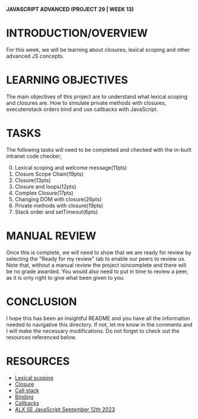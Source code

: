 **JAVASCRIPT ADVANCED (PROJECT 29 | WEEK 13)**

# INTRODUCTION/OVERVIEW

For this week, we will be learning about closures, lexical scoping and other advanced JS concepts.

# LEARNING OBJECTIVES

The main objectives of this project are to understand what lexical scoping and closures are. How to simulate private methods with closures, executenstack orders bind and use callbacks with JavaScript.

# TASKS

The following tasks will need to be completed and checked with the in-built intranet code checker;

0. Lexical scoping and welcome message(11pts)
1. Closure Scope Chain(19pts)
2. Closure(13pts)
3. Closure and loops(12pts)
4. Complex Closure(17pts)
5. Changing DOM with closure(26pts)
6. Private methods with closure(19pts)
7. Stack order and setTimeout(6pts)

# MANUAL REVIEW

Once this is complete, we will need to show that we are ready for review by selecting the "Ready for my review" tab to enable our peers to review us. Note that, without a manual review the project isincomplete and there will be no grade awarded. You would also need to put in time to review a peer, as it is only right to give what been given to you.

# CONCLUSION

I hope this has been an insightful README and you have all the information needed to navigative this directory. If not, let me know in the comments and I will make the necessary modifications. Do not forget to check out the resources referenced below.

# RESOURCES

- [Lexical scoping](https://intranet.alxswe.com/rltoken/gtNKxnTsTcqTHxSO7IxG1A)
- [Closure](https://intranet.alxswe.com/rltoken/nkUIwlOmos3Dp5H48xB8NA)
- [Call stack](https://intranet.alxswe.com/rltoken/m4N2NfiZaD3DuHT16DXndg)
- [Binding](https://intranet.alxswe.com/rltoken/e4qDWCEOZPHUGqYizpR0oA)
- [Callbacks](https://intranet.alxswe.com/rltoken/0FyfBzMjE_PwuHplDFD36A)
- [ALX SE JavaScript September 12th 2023](https://www.youtube.com/watch?v=SRV9qPaTgGA)
